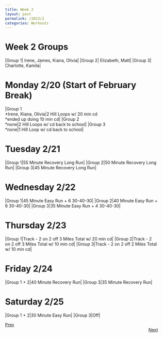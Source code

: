 ```yaml
---
title: Week 2
layout: post
permalink: /2023/2
categories: Workouts
---
```



# Week 2 Groups

|Group 1| Irene, James, Kiana, Olivia|
|Group 2| Elizabeth, Matt|
|Group 3| Charlotte, Kamila|

# Monday 2/20 (Start of February Break)

|Group 1 <br> *Irene, Kiana, Olivia|2 Hill Loops w/ 20 min cd <br> *ended up doing 10 min cd|
|Group 2 <br> *none|2 Hill Loops w/ cd back to school|
|Group 3 <br> *none|1 Hill Loop w/ cd back to school|

# Tuesday 2/21

|Group 1|55 Minute Recovery Long Run|
|Group 2|50 Minute Recovery Long Run|
|Group 3|45 Minute Recovery Long Run|

# Wednesday 2/22

|Group 1|45 Minute Easy Run + 6 30-40-30|
|Group 2|40 Minute Easy Run + 6 30-40-30|
|Group 3|35 Minute Easy Run + 4 30-40-30|

# Thursday 2/23

|Group 1|Track - 2 on 2 off 3 Miles Total w/ 20 min cd|
|Group 2|Track - 2 on 2 off 3 Miles Total w/ 10 min cd|
|Group 3|Track - 2 on 2 off 2 Miles Total w/ 10 min cd|

# Friday 2/24

|Group 1 + 2|40 Minute Recovery Run|
|Group 3|35 Minute Recovery Run|

# Saturday 2/25

|Group 1 + 2|30 Minute Easy Run|
|Group 3|Off|


<div style="text-align: left"> <a href="{{site.baseurl}}/2023/1">Prev</a></div> 
<div style="text-align: right"> <a href="{{site.baseurl}}/2023/3">Next</a></div>